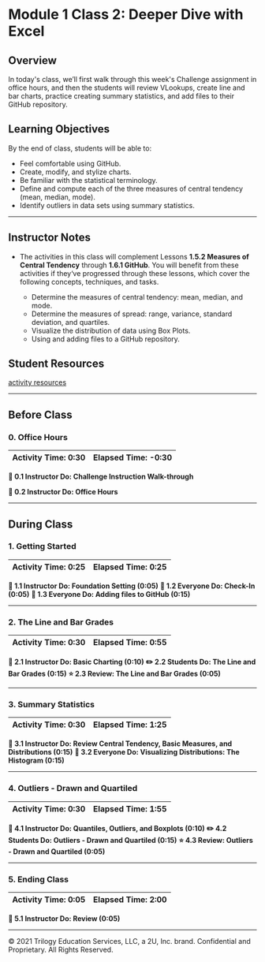 # Module 1 Class 2: Deeper Dive with Excel

## Overview

In today's class, we’ll first walk through this week's Challenge assignment in office hours, and then the students will review VLookups, create line and bar charts, practice creating summary statistics, and add files to their GitHub repository.  

## Learning Objectives

By the end of class, students will be able to:

* Feel comfortable using GitHub.
* Create, modify, and stylize charts.
* Be familiar with the statistical terminology.
* Define and compute each of the three measures of central tendency (mean, median, mode).
* Identify outliers in data sets using summary statistics.

- - -

## Instructor Notes

* The activities in this class will complement Lessons **1.5.2 Measures of Central Tendency** through **1.6.1 GitHub**. You will benefit from these activities if they‘ve progressed through these lessons, which cover the following concepts, techniques, and tasks.

    * Determine the measures of central tendency: mean, median, and mode.
    * Determine the measures of spread: range, variance, standard deviation, and quartiles.
    * Visualize the distribution of data using Box Plots.
    * Using and adding files to a GitHub repository.

## Student Resources

[activity resources](https://2u-data-curriculum-team.s3.amazonaws.com/data-viz-online-lesson-plans/01-Lessons/1-2-Student-Resources.zip)

- - -

## Before Class

### 0. Office Hours

| Activity Time: 0:30       |  Elapsed Time:     -0:30  |
|---------------------------|---------------------------|

<strong>📣 0.1 Instructor Do: Challenge Instruction Walk-through</strong>

<strong> 📣 0.2 Instructor Do: Office Hours</strong>

- - -

## During Class

### 1. Getting Started

| Activity Time:       0:25 |  Elapsed Time:      0:25 |
|---------------------------|---------------------------|


<strong>📣 1.1 Instructor Do: Foundation Setting (0:05)</strong>
<strong>🎉 1.2 Everyone Do: Check-In (0:05)</strong>
<strong>🎉  1.3 Everyone Do: Adding files to GitHub (0:15)</strong>
- - -

### 2. The Line and Bar Grades

| Activity Time:       0:30 |  Elapsed Time:      0:55  |
|---------------------------|---------------------------|

<strong>📣 2.1 Instructor Do: Basic Charting (0:10)</strong>
<strong>✏️ 2.2 Students Do: The Line and Bar Grades (0:15)</strong>
<strong>⭐ 2.3 Review: The Line and Bar Grades (0:05)</strong>

- - -

### 3. Summary Statistics

| Activity Time:       0:30 |  Elapsed Time:      1:25  |
|---------------------------|---------------------------|


<strong> 📣 3.1 Instructor Do: Review Central Tendency, Basic Measures, and Distributions (0:15)</strong>
<strong> 🎉 3.2 Everyone Do: Visualizing Distributions: The Histogram (0:15)</strong>

- - -


### 4. Outliers - Drawn and Quartiled

| Activity Time:       0:30 |  Elapsed Time:      1:55  |
|---------------------------|---------------------------|

<strong>📣 4.1 Instructor Do: Quantiles, Outliers, and Boxplots (0:10)</strong>
<strong>✏️ 4.2 Students Do: Outliers - Drawn and Quartiled (0:15)</strong>
<strong>⭐  4.3 Review: Outliers - Drawn and Quartiled (0:05)</strong>

- - -

### 5. Ending Class

| Activity Time:       0:05 |  Elapsed Time:      2:00  |
|---------------------------|---------------------------|

<strong>📣  5.1 Instructor Do: Review (0:05)</strong>

---

© 2021 Trilogy Education Services, LLC, a 2U, Inc. brand.  Confidential and Proprietary.  All Rights Reserved.
